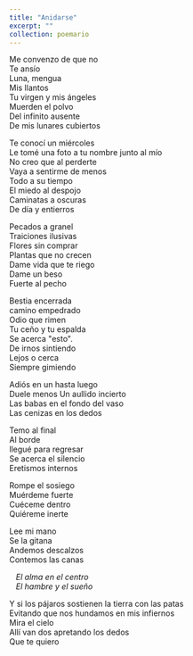 ```yaml
---
title: "Anidarse"
excerpt: ""
collection: poemario
---
```


<p>
Me convenzo de que no  <br>
Te ansío  <br>
Luna, mengua  <br>
Mis llantos  <br>
Tu virgen y mis ángeles  <br>
Muerden el polvo  <br>
Del infinito ausente  <br>
De mis lunares cubiertos  <br>
</p><p>
Te conocí un miércoles  <br>
Le tomé una foto a tu nombre junto al mío  <br>
No creo que al perderte  <br>
Vaya a sentirme de menos  <br>
Todo a su tiempo  <br>
El miedo al despojo  <br>
Caminatas a oscuras  <br>
De día y entierros  <br>
</p><p>
Pecados a granel  <br>
Traiciones ilusivas  <br>
Flores sin comprar  <br>
Plantas que no crecen  <br>
Dame vida que te riego  <br>
Dame un beso  <br>
Fuerte al pecho  <br>
</p><p>
Bestia encerrada  <br>
camino empedrado  <br>
Odio que rimen  <br>
Tu ceño y tu espalda  <br>
Se acerca "esto".  <br>
De irnos sintiendo  <br>
Lejos o cerca  <br>
Siempre gimiendo  <br>
</p><p>
Adiós en un hasta luego  <br>
Duele menos Un aullido incierto  <br>
Las babas en el fondo del vaso  <br>
Las cenizas en los dedos  <br>
</p><p>
Temo al final  <br>
Al borde  <br>
llegué para regresar <br> 
Se acerca el silencio  <br>
Eretismos internos  <br>
</p><p>
Rompe el sosiego  <br>
Muérdeme fuerte  <br>
Cuéceme dentro  <br>
Quiéreme inerte  <br>
</p><p>
Lee mi mano  <br>
Se la gitana  <br>
Andemos descalzos  <br>
Contemos las canas  <br>
</p>

 &nbsp;&nbsp; _El alma en el centro_ <br>
 &nbsp;&nbsp; _El hambre y el sueño_ <br>

<p>
Y si los pájaros sostienen la tierra con las patas  <br>
Evitando que nos hundamos en mis infiernos  <br>
  Mira el cielo  <br>
Allí van dos apretando los dedos  <br>
Que te quiero 

 

